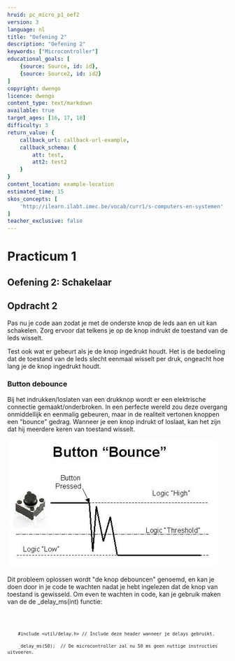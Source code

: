 ```yaml
---
hruid: pc_micro_p1_oef2
version: 3
language: nl
title: "Oefening 2"
description: "Oefening 2"
keywords: ["Microcontroller"]
educational_goals: [
    {source: Source, id: id}, 
    {source: Source2, id: id2}
]
copyright: dwengo
licence: dwengo
content_type: text/markdown
available: true
target_ages: [16, 17, 18]
difficulty: 3
return_value: {
    callback_url: callback-url-example,
    callback_schema: {
        att: test,
        att2: test2
    }
}
content_location: example-location
estimated_time: 15
skos_concepts: [
    'http://ilearn.ilabt.imec.be/vocab/curr1/s-computers-en-systemen'
]
teacher_exclusive: false
---
```

# Practicum 1

## Oefening 2: Schakelaar

<div class="dwengo-content assignment">
    <h2 class="title">Opdracht 2</h2>
    <div class="content">
        <p>
            Pas nu je code aan zodat je met de onderste knop de leds aan en uit kan schakelen. Zorg ervoor dat telkens je op de knop indrukt de toestand van de leds wisselt.
        </p>
        <p>
            Test ook wat er gebeurt als je de knop ingedrukt houdt. Het is de bedoeling dat de toestand van de leds slecht eenmaal wisselt per druk, ongeacht hoe lang je de knop ingedrukt houdt.
        </p>
    </div>
</div>

### Button debounce

Bij het indrukken/loslaten van een drukknop wordt er een elektrische connectie gemaakt/onderbroken. In een perfecte wereld zou deze overgang onmiddellijk en eenmalig gebeuren, maar in de realiteit vertonen knoppen een "bounce" gedrag. Wanneer je een knop indrukt of loslaat, kan het zijn dat hij meerdere keren van toestand wisselt.

![](embed/debounce.jpg "button debounce")

Dit probleem oplossen wordt "de knop debouncen" genoemd, en kan je doen door in je code te wachten nadat je hebt ingelezen dat de knop van toestand is gewisseld. Om even te wachten in code, kan je gebruik maken van de de _delay_ms(int) functie:

<div class="dwengo-content dwengo-code-simulator">
    <pre>
<code class="language-cpp" data-filename="filename.cpp">

        #include <util/delay.h> // Include deze header wanneer je delays gebruikt.

        _delay_ms(50);  // De microcontroller zal nu 50 ms geen nuttige instructies uitvoeren.
</code>
    </pre>
</div>
